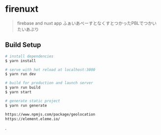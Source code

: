 # firenuxt

> firebase and nuxt app
ふぁいあべーすとなくすとつかったPBLでつかいたいあぷり

## Build Setup

``` bash
# install dependencies
$ yarn install

# serve with hot reload at localhost:3000
$ yarn run dev

# build for production and launch server
$ yarn run build
$ yarn start

# generate static project
$ yarn run generate

https://www.npmjs.com/package/geolocation
https://element.eleme.io/
```
.

